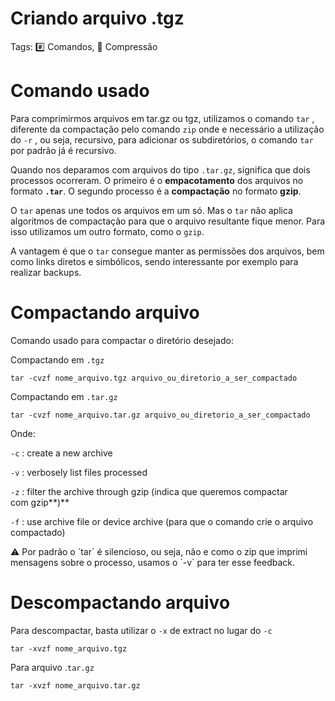 # Criando arquivo .tgz

Tags: #️⃣ Comandos, 👊 Compressão

# Comando usado

Para comprimirmos arquivos em tar.gz ou tgz, utilizamos o comando `tar` , diferente da compactação pelo comando `zip` onde e necessário a utilização do `-r` , ou seja, recursivo, para adicionar os subdiretórios, o comando `tar` por padrão já é recursivo.

Quando nos deparamos com arquivos do tipo `.tar.gz`, significa que dois processos ocorreram. O primeiro é o **empacotamento** dos arquivos no formato **`.tar`**. O segundo processo é a **compactação** no formato **gzip**.

O `tar` apenas une todos os arquivos em um só. Mas o `tar` não aplica algoritmos de compactação para que o arquivo resultante fique menor. Para isso utilizamos um outro formato, como o `gzip`.

A vantagem é que o `tar` consegue manter as permissões dos arquivos, bem como links diretos e simbólicos, sendo interessante por exemplo para realizar backups.

# Compactando arquivo

Comando usado para compactar o diretório desejado:

Compactando em `.tgz` 

`tar -cvzf nome_arquivo.tgz arquivo_ou_diretorio_a_ser_compactado`

Compactando em `.tar.gz` 

`tar -cvzf nome_arquivo.tar.gz arquivo_ou_diretorio_a_ser_compactado`

Onde:

`-c` : create a new archive

`-v` : verbosely list files processed

`-z` : filter the archive through gzip (indica que queremos compactar com gzip**)**

`-f` : use archive file or device archive (para que o comando crie o arquivo compactado)

<aside>
⚠️ Por padrão o `tar` é silencioso, ou seja, não e como o zip que imprimi mensagens sobre o processo, usamos o `-v` para ter esse feedback.

</aside>

# Descompactando arquivo

Para descompactar, basta utilizar o `-x` de extract no lugar do `-c`

`tar -xvzf nome_arquivo.tgz`

Para arquivo .`tar.gz`

`tar -xvzf nome_arquivo.tar.gz`